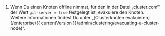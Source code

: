 1. Wenn Du einen Knoten offline nimmst, für den in der Datei „cluster.conf“ der Wert `git-server = true` festgelegt ist, evakuiere den Knoten. Weitere Informationen findest Du unter „[Clusterknoten evakuieren](/enterprise/{{ currentVersion }}/admin/clustering/evacuating-a-cluster-node)“.
